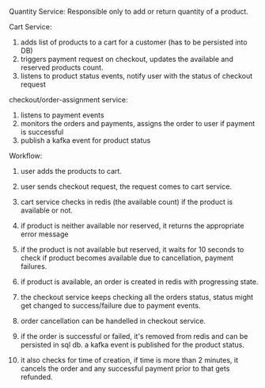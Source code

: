 Quantity Service:
Responsible only to add or return quantity of a product.

Cart Service:
1. adds list of products to a cart for a customer (has to be persisted into DB)
2. triggers payment request on checkout, updates the available and reserved products count. 
3. listens to product status events, notify user with the status of checkout request

checkout/order-assignment service:
1. listens to payment events
2. monitors the orders and payments, assigns the order to user if payment is successful
3. publish a kafka event for product status


Workflow:
1. user adds the products to cart.
2. user sends checkout request, the request comes to cart service.
3. cart service checks in redis (the available count) if the product is available or not.
4. if product is neither available nor reserved, it returns the appropriate error message

5. if the product is not available but reserved, it waits for 10 seconds to check if product becomes available due to cancellation, payment failures.

6. if product is available, an order is created in redis with progressing state.
7. the checkout service keeps checking all the orders status, status might get changed to success/failure due to payment events.
8. order cancellation can be handelled in checkout service.
9. if the order is successful or failed, it's removed from redis and can be persisted in sql db. a kafka event is published for the product status.
10. it also checks for time of creation, if time is more than 2 minutes, it cancels the order and any successful payment prior to that gets refunded.